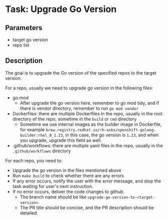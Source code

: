 # Task: Upgrade Go Version

## Parameters

- target go version
- repo list

## Description

The goal is to upgrade the Go version of the specified repos to the target version.

For a repo, usually we need to upgrade go version in the following files:

- go.mod
  - After upgrade the go version here, remember to go mod tidy, and if there is vendor directory, remember to run `go mod vendor`
- Dockerfiles: there are multiple Dockerfiles in the repo, usually in the root directory of the repo, sometime in the `build` or `cmd` directory
  - Sometime we use internal images as the builder image in Dockerfile, for example `brew.registry.redhat.io/rh-osbs/openshift-golang-builder:rhel_8_1.23`, in this case, the go version is `1.23`, and when you upgrade, upgrade this field as well.
- .github/workflows: there are multiple yaml files in the repo, usually in the `.github/workflows` directory

For each repo, you need to:

- Upgrade the go version in the files mentioned above
- Run `make build` to check whether there are any errors
- If any error occurs, notify the user with the error message, and stop the task waiting for user's next instruction.
- If no error occurs, deliver the code changes to github.
  - The branch name should be like `upgrade-go-version-to-<target-version>`.
  - The PR title should be concise, and the PR description should be detailed.
